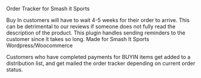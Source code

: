 Order Tracker for Smash it Sports  

Buy In customers will have to wait 4-5 weeks for their order to arrive. 
This can be detrimental to our reviews if someone does not fully read the description of the product. 
This plugin handles sending reminders to the customer since it takes so long. 
Made for Smash It Sports Wordpress/Woocommerce

Customers who have completed payments for BUYIN items get added to a distribution list, and get mailed the order tracker depending on current order status.
